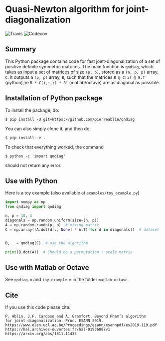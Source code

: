 # Quasi-Newton algorithm for joint-diagonalization


![Travis](https://api.travis-ci.org/pierreablin/qndiag.svg?branch=master)
![Codecov](https://codecov.io/gh/pierreablin/qndiag/branch/master/graph/badge.svg)

## Summary

This Python package contains code for fast joint-diagonalization of a set of
positive definite symmetric matrices. The main function is `qndiag`,
which takes as input a set of matrices of size `(p, p)`, stored as a `(n, p, p)`
array, `C`. It outputs a `(p, p)` array, `B`, such that the matrices
`B @ C[i] @ B.T` (python), ie `B * C(i,:,:) * B'` (matlab/octave)
are as diagonal as possible.

## Installation of Python package

To install the package, do:

  `$ pip install -U git+https://github.com/pierreablin/qndiag`

You can also simply clone it, and then do:

  `$ pip install -e .`

To check that everything worked, the command

  `$ python -c 'import qndiag'`

should not return any error.

## Use with Python

Here is a toy example (also available at `examples/toy_example.py`)

```python
import numpy as np
from qndiag import qndiag

n, p = 10, 3
diagonals = np.random.uniform(size=(n, p))
A = np.random.randn(p, p)  # mixing matrix
C = np.array([A.dot(d[:, None] * A.T) for d in diagonals])  # dataset


B, _ = qndiag(C)  # use the algorithm

print(B.dot(A))  # Should be a permutation + scale matrix
```

## Use with Matlab or Octave

See `qndiag.m` and `toy_example.m` in the folder `matlab_octave`.

## Cite

If you use this code please cite:

    P. Ablin, J.F. Cardoso and A. Gramfort. Beyond Pham’s algorithm
    for joint diagonalization. Proc. ESANN 2019.
    https://www.elen.ucl.ac.be/Proceedings/esann/esannpdf/es2019-119.pdf
    https://hal.archives-ouvertes.fr/hal-01936887v1
    https://arxiv.org/abs/1811.11433
